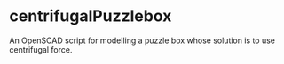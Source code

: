 # centrifugalPuzzlebox
An OpenSCAD script for modelling a puzzle box whose solution is to use centrifugal force.
